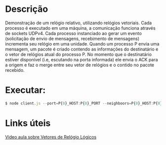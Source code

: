 # Descrição

Demonstração de um relógio relativo, utilizando relógios vetoriais. Cada processo é executado em uma máquina, a comunicação funciona através de sockets UDPv4. Cada processo instanciado ao gerar um evento (solicitação de envio de mensagens, recebimento de mensagens) incrementa seu relógio em uma unidade. Quando um processo P envia uma mensagem, um pacote é criado contendo as informações do destinatário e o vetor de relógios atual do processo P. No momento que o destinatário estiver disponível (i.e, escutando na porta informada) ele envia o ACK para a origem e faz o merge entre seu vetor de relógios e o contido no pacote recebido.

# Executar:

```javascript
$ node client.js --port=P{0}_HOST:P{0}_PORT --neighboors=P{0}_HOST:P{0}_PORT,P{1}_HOST:P{1}_PORT,...,P{N}_HOST:P{N}_PORT
```

# Links úteis
[Video aula sobre Vetores de Relógio Lógicos](https://www.youtube.com/watch?v=jD4ECsieFbE)